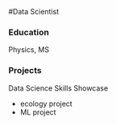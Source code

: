 #Data Scientist

### Education
Physics, MS

### Projects
Data Science Skills Showcase
- ecology project
- ML project

